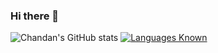 ### Hi there 👋

![Chandan's GitHub stats](https://github-readme-stats.vercel.app/api?username=chandanch&show_icons=true)
[![Languages Known](https://github-readme-stats.vercel.app/api/top-langs/?username=anuraghazra)](https://github.com/anuraghazra/github-readme-stats)
